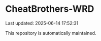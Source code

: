 # CheatBrothers-WRD

Last updated: 2025-06-14 17:52:31

This repository is automatically maintained.
